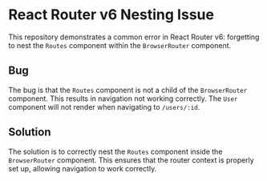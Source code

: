 # React Router v6 Nesting Issue
This repository demonstrates a common error in React Router v6: forgetting to nest the `Routes` component within the `BrowserRouter` component.

## Bug
The bug is that the `Routes` component is not a child of the `BrowserRouter` component. This results in navigation not working correctly.  The `User` component will not render when navigating to `/users/:id`.

## Solution
The solution is to correctly nest the `Routes` component inside the `BrowserRouter` component. This ensures that the router context is properly set up, allowing navigation to work correctly.